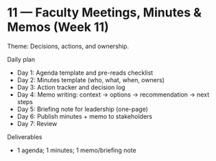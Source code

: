 # 11 — Faculty Meetings, Minutes & Memos (Week 11)

Theme: Decisions, actions, and ownership.

Daily plan
- Day 1: Agenda template and pre-reads checklist
- Day 2: Minutes template (who, what, when, owners)
- Day 3: Action tracker and decision log
- Day 4: Memo writing: context → options → recommendation → next steps
- Day 5: Briefing note for leadership (one-page)
- Day 6: Publish minutes + memo to stakeholders
- Day 7: Review

Deliverables
- 1 agenda; 1 minutes; 1 memo/briefing note
